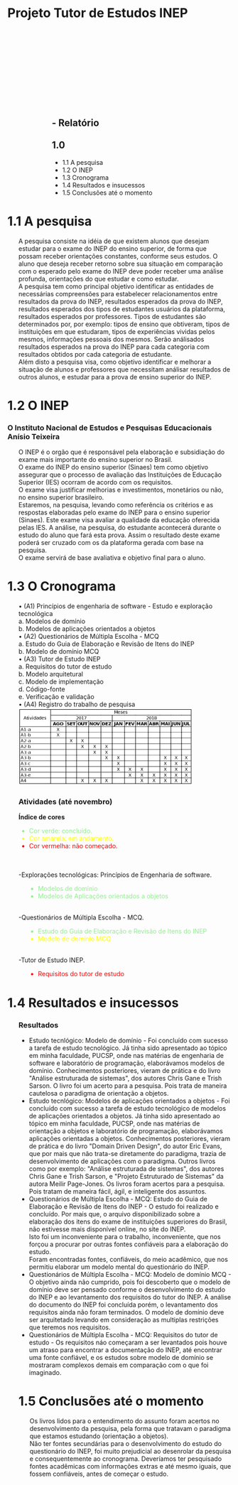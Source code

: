 <br /><br /><br /><br /><br />
<br /><br /><br /><br /><br />
# Projeto Tutor de Estudos INEP
<br /><br /><br /><br /><br />
<br /><br /><br /><br /><br />
<div style="page-break-after: always;"></div>
<div style="margin-left:100px">
<h2>- Relatório
<br>
<br>
 1.0</h2>
<ul>
  <li>1.1​ ​A​ ​pesquisa​</li>
  <li>1.2​ ​O​ ​INEP</li>
  <li>1.3 Cronograma</li>
  <li>1.4​ ​Resultados ​e​ insucessos</li>
  <li>1.5 Conclusões até o momento</li>
</ul>
</div>
<div style="page-break-after: always;"></div>
<h1>1.1 A pesquisa</h1>
<div style="margin-left:25px">
A pesquisa consiste na idéia de que existem alunos que desejam estudar para o exame do INEP do ensino superior, de forma que possam receber orientações constantes, conforme seus estudos. O aluno que deseja receber retorno sobre sua situação em comparação com o esperado pelo exame do INEP deve poder receber uma análise profunda, orientações do que estudar e como estudar.
<br>
A pesquisa tem como principal objetivo identificar as entidades de necessárias compreensões para estabelecer relacionamentos entre resultados da prova do INEP, resultados esperados da prova do INEP, resultados esperados dos tipos de estudantes usuários da plataforma, resultados esperados por professores. Tipos de estudantes são determinados por, por exemplo: tipos de ensino que obtiveram, tipos de instituições em que estudaram, tipos de experiências vividas pelos mesmos, informações pessoais dos mesmos. Serão análisados resultados esperados na prova do INEP para cada categoria com resultados obtidos por cada categoria de estudante.
<br>
Além disto a pesquisa visa, como objetivo identificar e melhorar a situação de alunos e professores que necessitam análisar resultados de outros alunos, e estudar para a prova de ensino superior do INEP.
</div>
<div style="page-break-after: always;"></div>
<h1>1.2 O INEP</h1>
<h3>O Instituto Nacional de Estudos e Pesquisas Educacionais Anísio Teixeira</h3>
<div style="margin-left:25px">
O INEP é o orgão que é responsável pela elaboração e subsidiação do exame mais importante do ensino superior no Brasil.
<br>
O exame do INEP do ensino superior (Sinaes) tem como objetivo assegurar que o processo de avaliação das Instituições de Educação Superior (IES) ocorram de acordo com os requisitos.
<br>
O exame visa justificar melhorias e investimentos, monetários ou não, no ensino superior brasileiro.
<br>
Estaremos, na pesquisa, levando como referência os critérios e as respostas elaboradas pelo exame do INEP para o ensino superior (Sinaes). Este exame visa avaliar a qualidade da educação oferecida pelas IES. A análise, na pesquisa, do estudante acontecerá durante o estudo do aluno que fará esta prova. Assim o resultado deste exame poderá ser cruzado com os da plataforma gerada com base na pesquisa.
<br>
O exame servirá de base avaliativa e objetivo final para o aluno.
</div>
<div style="page-break-after: always;"></div>
<h1>1.3 O Cronograma</h1>
<div style="margin-left:25px">
• (A1) Princípios de engenharia de software - Estudo e exploração tecnológica
<br>
a. Modelos de domínio
<br>
b. Modelos de aplicações orientados a objetos
<br>
• (A2) Questionários de Múltipla Escolha - MCQ
<br>
a. Estudo do Guia de Elaboração e Revisão de Itens do INEP
<br>
b. Modelo de domínio MCQ
<br>
• (A3) Tutor de Estudo INEP
<br>
a. Requisitos do tutor de estudo
<br>
b. Modelo arquitetural
<br>
c. Modelo de implementação
<br>
d. Código-fonte
<br>
e. Verificação e validação
<br>
• (A4) Registro do trabalho de pesquisa
<br>
<img src="./cronograma.PNG"/>
<br>
<h3>Atividades (até novembro)</h3>
<b>Índice de cores</b>
<ul>

<li style="color:lightgreen">Cor verde: concluído.</li>
  <li style="color:yellow">Cor amarela: em andamento.</li>
  <li style="color:red">Cor vermelha: não começado.</li>
</ul>



<br>
<br>-Explorações tecnológicas: Princípios de Engenharia de software.
<div style="margin-left:20px">
<ul>
  <li style="color:lightgreen">Modelos de domínio</li>
  <li style="color:lightgreen">Modelos de Aplicações orientados a objetos</li>
</ul>
</div>
<br>-Questionários de Múltipla Escolha - MCQ.
<div style="margin-left:20px">
<ul>
  <li style="color:lightgreen">Estudo do Guia de Elaboração e Revisão de Itens do INEP</li>
  <li style="color:yellow">Modelo de domínio MCQ</li>
</ul>
</div>
<br>-Tutor de Estudo INEP.
<div style="margin-left:20px">
<ul>
      <li style="color:red">Requisitos do tutor de estudo</li>
</ul>
</div>
</div>
<div style="page-break-after: always;"></div>
<h1>1.4 Resultados e insucessos</h1>
<div style="margin-left:25px">
<h3>Resultados</h3>
<div>
<ul>
  <li>Estudo tecnlógico: Modelo de domínio - Foi concluído com sucesso a tarefa de estudo tecnológico. Já tinha sido apresentado ao tópico em minha faculdade, PUCSP, onde nas matérias de engenharia de software e laboratório de programação, elaborávamos modelos de domínio. Conhecimentos posteriores, vieram de prática e do livro "Análise estruturada de sistemas", dos autores Chris Gane e Trish Sarson. O livro foi um acerto para a pesquisa. Pois trata de maneira cautelosa o paradigma de orientação a objetos.</li>
  <li>Estudo tecnlógico: Modelos de aplicações orientados a objetos - Foi concluído com sucesso a tarefa de estudo tecnológico de modelos de aplicações orientados a objetos. Já tinha sido apresentado ao tópico em minha faculdade, PUCSP, onde nas matérias de orientação a objetos e laboratório de programação, elaborávamos aplicações orientadas a objetos. Conhecimentos posteriores, vieram de prática e do livro "Domain Driven Design", do autor Eric Evans, que por mais que não trata-se diretamente do paradigma, trazia de desenvolvimento de aplicações com o paradigma. Outros livros como por exemplo: "Análise estruturada de sistemas", dos autores Chris Gane e Trish Sarson, e "Projeto Estruturado de Sistemas" da autora Meilir Page-Jones. Os livros foram acertos para a pesquisa. Pois tratam de maneira fácil, ágil, e inteligente dos assuntos.</li>
  <li>Questionários de Múltipla Escolha - MCQ: Estudo do Guia de Elaboração e Revisão de Itens do INEP - O estudo foi realizado e concluído. Por mais que, o arquivo disponibilizado sobre a elaboração dos itens do exame de instituições superiores do Brasil, não estivesse mais disponível online, no site do INEP.
  <br>
  Isto foi um inconveniente para o trabalho, inconveniente, que nos forçou a procurar por outras fontes confiáveis para a elaboração do estudo.
  <br>
  Foram encontradas fontes, confiáveis, do meio acadêmico, que nos permitiu elaborar um modelo mental do questionário do INEP.
  </li>
  <li>Questionários de Múltipla Escolha - MCQ: Modelo de domínio MCQ - O objetivo ainda não cumprido, pois foi descoberto que o modelo de domínio deve ser pensado conforme o desenvolvimento do estudo do INEP e ao levantamento dos requisitos do tutor do INEP.
  A análise do documento do INEP foi concluída porém, o levantamento dos requisitos ainda não foram terminados. O modelo de domínio deve ser arquitetado levando em consideração as multiplas restrições que teremos nos requisitos.</li>
<li>Questionários de Múltipla Escolha - MCQ: Requisitos do tutor de estudo - Os requisitos náo começaram a ser levantados pois houve um atraso para encontrar a documentação do INEP, até encontrar uma fonte confiável, e os estudos sobre modelo de domínio se mostraram complexos demais em comparação com o que foi imaginado.</li>
</ul>

</div>
<div style="page-break-after: always;"></div>
  <h1>1.5 Conclusões até o momento</h1>
    <div style="margin-left:25px">
      Os livros lidos para o entendimento do assunto foram acertos no desenvolvimento da pesquisa, pela forma que tratavam o paradigma que estamos estudando (orientação a objetos).
      <br>
      Não ter fontes secundárias para o desenvolvimento do estudo do questionário do INEP, foi muito prejudicial ao desenrolar da pesquisa e consequentemente ao cronograma. Deveríamos ter pesquisado fontes acadêmicas com informações extras e até mesmo iguais, que fossem confiáveis, antes de começar o estudo.

  </div>
</div>
</div>